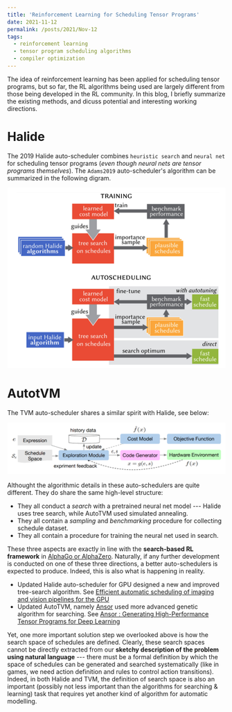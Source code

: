 ```yaml
---
title: 'Reinforcement Learning for Scheduling Tensor Programs'
date: 2021-11-12
permalink: /posts/2021/Nov-12
tags:
  - reinforcement learning
  - tensor program scheduling algorithms
  - compiler optimization
---
```


The idea of reinforcement learning has been applied for scheduling tensor programs, 
but so far, the RL algorithms being used are largely different from those being developed in the RL community. 
In this blog, I briefly summarize the existing methods, and dicuss potential and interesting working directions. 


Halide
======
The 2019 Halide auto-scheduler combines `heuristic search` and `neural net` for scheduling tensor programs (*even though neural nets are tensor programs themselves*). 
The `Adams2019` auto-scheduler's algorithm can be summarized in the following digram.  

![Adams2019-Halide](/images/adams2019_RL.png)


AutotVM
=======
The TVM auto-scheduler shares a similar spirit with Halide, see below: 

![AutoTVM](/images/chen_autotvm2018_RL.png)


Althought the algorithmic details in these auto-schedulers are quite different. They do share the same high-level structure: 

- They all conduct a *search* with a pretrained neural net model --- Halide uses tree search, while AutoTVM used simulated annealing.  
- They all contain a *sampling* and *benchmarking* procedure for collecting schedule dataset.
- They all contain a procedure for training the neural net used in search.

These three aspects are exactly in line with the **search-based RL framework** in [AlphaGo or AlphaZero](https://deepmind.com/research/open-source/alphazero-resources). 
Naturally, if any further development is conducted on one of these three directions, a better auto-schedulers is expected to produce.
Indeed, this is also what is happening in reality.

- Updated Halide auto-scheduler for GPU designed a new and improved tree-search algorithm. See [Efficient automatic scheduling of imaging and vision pipelines for the GPU](https://dl.acm.org/doi/abs/10.1145/3485486)
- Updated AutoTVM, namely [Ansor](#) used more advanced genetic algorithm for searching. See [Ansor : Generating High-Performance Tensor Programs for Deep Learning](https://www.usenix.org/conference/osdi20/presentation/zheng)


Yet, one more important solution step we overlooked above is how the search space of schedules are defined. 
Clearly, these search spaces cannot be directly extracted from our **sketchy description of the problem using natural language** --- there must be a formal definition by which the space of schedules can be generated and searched systematically (like in games, we need action definition and rules to control action transitions).  Indeed, in both Halide and TVM, the definition of search space is also an important (possibly not less important than the algorithms for searching & learning) task that requires yet another kind of algorithm for automatic modelling. 
